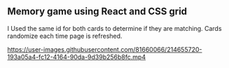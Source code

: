 ## Memory game using React and CSS grid

I Used the same id for both cards to determine if they are matching. Cards randomize each time page is refreshed.


https://user-images.githubusercontent.com/81660066/214655720-193a05a4-fc12-4164-90da-9d39b256b8fc.mp4

